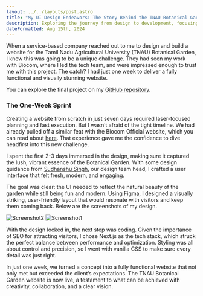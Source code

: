 ```yaml
---
layout: ../../layouts/post.astro
title: "My UI Design Endeavors: The Story Behind the TNAU Botanical Garden Website"
description: Exploring the journey from design to development, focusing on the tech stack choices that made it all possible.
dateFormatted: Aug 15th, 2024
---
```


When a service-based company reached out to me to design and build a website for the Tamil Nadu Agricultural University (TNAU) Botanical Garden, I knew this was going to be a unique challenge. They had seen my work with Biocom, where I led the tech team, and were impressed enough to trust me with this project. The catch? I had just one week to deliver a fully functional and visually stunning website.

You can explore the final project on my [GitHub repository](https://github.com/tanishabisht/Website-TNAU-NextJS).

### The One-Week Sprint

Creating a website from scratch in just seven days required laser-focused planning and fast execution. But I wasn’t afraid of the tight timeline. We had already pulled off a similar feat with the Biocom Official website, which you can read about [here](/post/ui-biocom). That experience gave me the confidence to dive headfirst into this new challenge.

I spent the first 2-3 days immersed in the design, making sure it captured the lush, vibrant essence of the Botanical Garden. With some design guidance from [Sudhanshu Singh](https://www.linkedin.com/in/viabreon/), our design team head, I crafted a user interface that felt fresh, modern, and engaging.

The goal was clear: the UI needed to reflect the natural beauty of the garden while still being fun and modern. Using Figma, I designed a visually striking, user-friendly layout that would resonate with visitors and keep them coming back. Below are the screenshots of my design.

![Screenshot2](/assets/images/posts/tnau-main.jpg)
![Screenshot1](/assets/images/posts/tnau-article.jpg) 

With the design locked in, the next step was coding. Given the importance of SEO for attracting visitors, I chose Next.js as the tech stack, which struck the perfect balance between performance and optimization. Styling was all about control and precision, so I went with vanilla CSS to make sure every detail was just right.

In just one week, we turned a concept into a fully functional website that not only met but exceeded the client’s expectations. The TNAU Botanical Garden website is now live, a testament to what can be achieved with creativity, collaboration, and a clear vision.